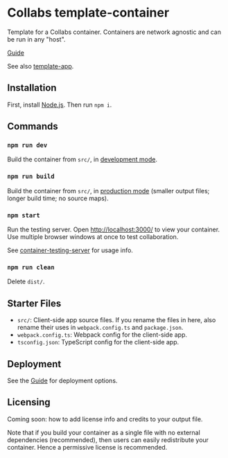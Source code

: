 # Collabs template-container

Template for a Collabs container. Containers are network agnostic and can be run in any "host".

[Guide](https://github.com/composablesys/collabs/tree/master/collabs/docs/getting_started_guide.md)

See also [template-app](https://github.com/composablesys/collabs/tree/master/template-app).

## Installation

First, install [Node.js](https://nodejs.org/). Then run `npm i`.

## Commands

### `npm run dev`

Build the container from `src/`, in [development mode](https://webpack.js.org/guides/development/).

### `npm run build`

Build the container from `src/`, in [production mode](https://webpack.js.org/guides/production/) (smaller output files; longer build time; no source maps).

### `npm start`

Run the testing server. Open [http://localhost:3000/](http://localhost:3000/) to view your container. Use multiple browser windows at once to test collaboration.

See [container-testing-server](https://www.npmjs.com/package/@collabs/container-testing-server) for usage info.

### `npm run clean`

Delete `dist/`.

## Starter Files

- `src/`: Client-side app source files. If you rename the files in here, also rename their uses in `webpack.config.ts` and `package.json`.
- `webpack.config.ts`: Webpack config for the client-side app.
- `tsconfig.json`: TypeScript config for the client-side app.

## Deployment

See the [Guide](https://github.com/composablesys/collabs/tree/master/collabs/docs/getting_started_guide.md) for deployment options.

## Licensing

Coming soon: how to add license info and credits to your output file.

Note that if you build your container as a single file with no external dependencies (recommended), then users can easily redistribute your container. Hence a permissive license is recommended.

